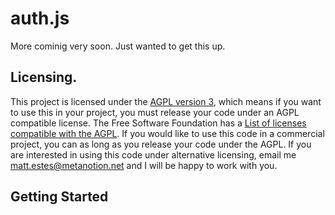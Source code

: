 # auth.js
More cominig very soon. Just wanted to get this up.

## Licensing.
This project is licensed under the [AGPL version 3](http://www.gnu.org/licenses/agpl.html), which means if you want to use this in your project, you must release your code under an AGPL compatible license. The Free Software Foundation has a [List of licenses compatible with the AGPL](www.gnu.org/licenses/index_html#GPLCompatibleLicenses). If you would like to use this code in a commercial project, you can as long as you release your code under the AGPL. If you are interested in using this code under alternative licensing, email me [matt.estes@metanotion.net](mailto:matt.estes@metanotion.net) and I will be happy to work with you.

## Getting Started

